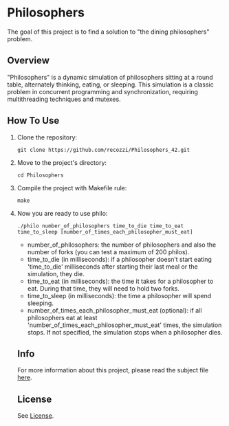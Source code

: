 <h1>Philosophers</h1>
The goal of this project is to find a solution to "the dining philosophers" problem.
<h2>Overview</h2>
"Philosophers" is a dynamic simulation of philosophers sitting at a round table, alternately thinking, eating, or sleeping. This simulation is a classic problem in concurrent programming and synchronization, requiring multithreading techniques and mutexes.
<h2>How To Use</h2>
<ol>
  <li>Clone the repository:</li>
  <pre><code>git clone https://github.com/recozzi/Philosophers_42.git</code></pre>
  <li>Move to the project's directory:</li>
  <pre><code>cd Philosophers</code></pre>
  <li>Compile the project with Makefile rule:</li>
  <pre><code>make</code></pre>
  <li>Now you are ready to use philo:</li>
  <pre><code>./philo number_of_philosophers time_to_die time_to_eat time_to_sleep [number_of_times_each_philosopher_must_eat]</code></pre>
 <ul>
  <li>number_of_philosophers: the number of philosophers and also the number of forks (you can test a maximum of 200 philos).</li>
  <li>time_to_die (in milliseconds): if a philosopher doesn’t start eating 'time_to_die' milliseconds after starting their last meal or the simulation, they die.</li>
  <li>time_to_eat (in milliseconds): the time it takes for a philosopher to eat. During that time, they will need to hold two forks.</li>
  <li>time_to_sleep (in milliseconds): the time a philosopher will spend sleeping.</li>
  <li>number_of_times_each_philosopher_must_eat (optional): if all philosophers eat at least 'number_of_times_each_philosopher_must_eat' times, the simulation stops. If not specified, the simulation stops when a philosopher dies.</li>
</ul>
<h2>Info</h2>
For more information about this project, please read the subject file <a href="https://github.com/recozzi/Philosophers_42/blob/main/en.subject.pdf">here</a>.
<h2>License</h2>
See <a href="https://github.com/recozzi/Philosophers_42/blob/main/LICENSE">License</a>.
